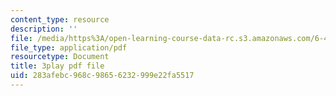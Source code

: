 ```yaml
---
content_type: resource
description: ''
file: /media/https%3A/open-learning-course-data-rc.s3.amazonaws.com/6-450-principles-of-digital-communications-i-fall-2006/283afebc968c98656232999e22fa5517_8PScXRfu2po.pdf
file_type: application/pdf
resourcetype: Document
title: 3play pdf file
uid: 283afebc-968c-9865-6232-999e22fa5517
---
```

